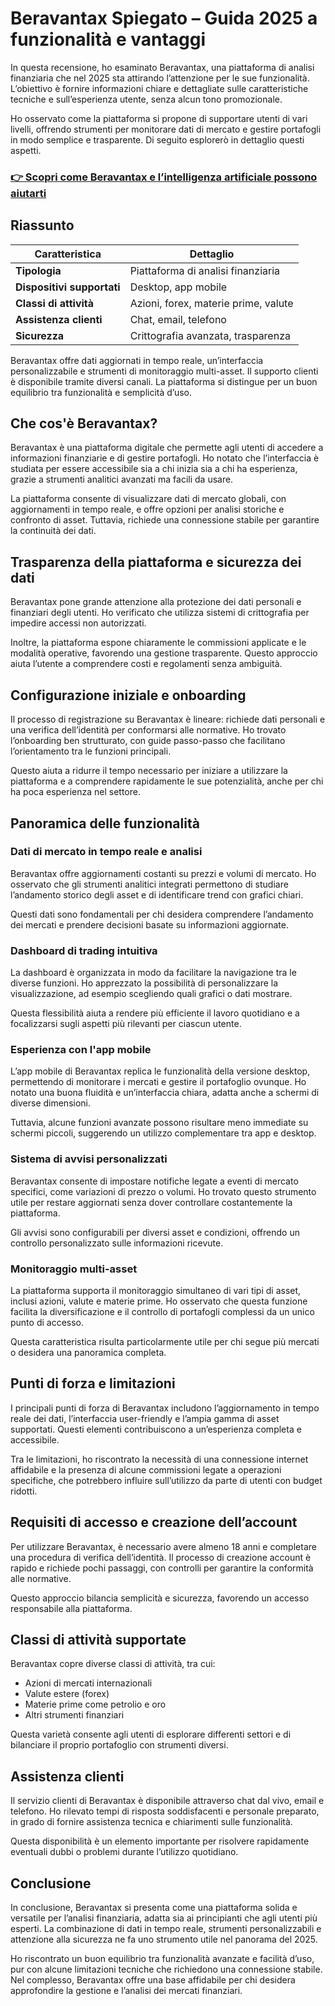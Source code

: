 # Beravantax Spiegato – Guida 2025 a funzionalità e vantaggi
 

In questa recensione, ho esaminato Beravantax, una piattaforma di analisi finanziaria che nel 2025 sta attirando l’attenzione per le sue funzionalità. L’obiettivo è fornire informazioni chiare e dettagliate sulle caratteristiche tecniche e sull’esperienza utente, senza alcun tono promozionale.

Ho osservato come la piattaforma si propone di supportare utenti di vari livelli, offrendo strumenti per monitorare dati di mercato e gestire portafogli in modo semplice e trasparente. Di seguito esplorerò in dettaglio questi aspetti.

### [👉 Scopri come Beravantax e l’intelligenza artificiale possono aiutarti](https://is.gd/dYT7H7)
## Riassunto

| Caratteristica           | Dettaglio                                 |
|-------------------------|------------------------------------------|
| **Tipologia**            | Piattaforma di analisi finanziaria       |
| **Dispositivi supportati** | Desktop, app mobile                      |
| **Classi di attività**   | Azioni, forex, materie prime, valute     |
| **Assistenza clienti**   | Chat, email, telefono                     |
| **Sicurezza**            | Crittografia avanzata, trasparenza       |

Beravantax offre dati aggiornati in tempo reale, un’interfaccia personalizzabile e strumenti di monitoraggio multi-asset. Il supporto clienti è disponibile tramite diversi canali. La piattaforma si distingue per un buon equilibrio tra funzionalità e semplicità d’uso.

## Che cos'è Beravantax?

Beravantax è una piattaforma digitale che permette agli utenti di accedere a informazioni finanziarie e di gestire portafogli. Ho notato che l’interfaccia è studiata per essere accessibile sia a chi inizia sia a chi ha esperienza, grazie a strumenti analitici avanzati ma facili da usare.

La piattaforma consente di visualizzare dati di mercato globali, con aggiornamenti in tempo reale, e offre opzioni per analisi storiche e confronto di asset. Tuttavia, richiede una connessione stabile per garantire la continuità dei dati.

## Trasparenza della piattaforma e sicurezza dei dati

Beravantax pone grande attenzione alla protezione dei dati personali e finanziari degli utenti. Ho verificato che utilizza sistemi di crittografia per impedire accessi non autorizzati.

Inoltre, la piattaforma espone chiaramente le commissioni applicate e le modalità operative, favorendo una gestione trasparente. Questo approccio aiuta l’utente a comprendere costi e regolamenti senza ambiguità.

## Configurazione iniziale e onboarding

Il processo di registrazione su Beravantax è lineare: richiede dati personali e una verifica dell’identità per conformarsi alle normative. Ho trovato l’onboarding ben strutturato, con guide passo-passo che facilitano l’orientamento tra le funzioni principali.

Questo aiuta a ridurre il tempo necessario per iniziare a utilizzare la piattaforma e a comprendere rapidamente le sue potenzialità, anche per chi ha poca esperienza nel settore.

## Panoramica delle funzionalità

### Dati di mercato in tempo reale e analisi

Beravantax offre aggiornamenti costanti su prezzi e volumi di mercato. Ho osservato che gli strumenti analitici integrati permettono di studiare l’andamento storico degli asset e di identificare trend con grafici chiari.

Questi dati sono fondamentali per chi desidera comprendere l’andamento dei mercati e prendere decisioni basate su informazioni aggiornate.

### Dashboard di trading intuitiva

La dashboard è organizzata in modo da facilitare la navigazione tra le diverse funzioni. Ho apprezzato la possibilità di personalizzare la visualizzazione, ad esempio scegliendo quali grafici o dati mostrare.

Questa flessibilità aiuta a rendere più efficiente il lavoro quotidiano e a focalizzarsi sugli aspetti più rilevanti per ciascun utente.

### Esperienza con l'app mobile

L’app mobile di Beravantax replica le funzionalità della versione desktop, permettendo di monitorare i mercati e gestire il portafoglio ovunque. Ho notato una buona fluidità e un’interfaccia chiara, adatta anche a schermi di diverse dimensioni.

Tuttavia, alcune funzioni avanzate possono risultare meno immediate su schermi piccoli, suggerendo un utilizzo complementare tra app e desktop.

### Sistema di avvisi personalizzati

Beravantax consente di impostare notifiche legate a eventi di mercato specifici, come variazioni di prezzo o volumi. Ho trovato questo strumento utile per restare aggiornati senza dover controllare costantemente la piattaforma.

Gli avvisi sono configurabili per diversi asset e condizioni, offrendo un controllo personalizzato sulle informazioni ricevute.

### Monitoraggio multi-asset

La piattaforma supporta il monitoraggio simultaneo di vari tipi di asset, inclusi azioni, valute e materie prime. Ho osservato che questa funzione facilita la diversificazione e il controllo di portafogli complessi da un unico punto di accesso.

Questa caratteristica risulta particolarmente utile per chi segue più mercati o desidera una panoramica completa.

## Punti di forza e limitazioni

I principali punti di forza di Beravantax includono l’aggiornamento in tempo reale dei dati, l’interfaccia user-friendly e l’ampia gamma di asset supportati. Questi elementi contribuiscono a un’esperienza completa e accessibile.

Tra le limitazioni, ho riscontrato la necessità di una connessione internet affidabile e la presenza di alcune commissioni legate a operazioni specifiche, che potrebbero influire sull’utilizzo da parte di utenti con budget ridotti.

## Requisiti di accesso e creazione dell’account

Per utilizzare Beravantax, è necessario avere almeno 18 anni e completare una procedura di verifica dell’identità. Il processo di creazione account è rapido e richiede pochi passaggi, con controlli per garantire la conformità alle normative.

Questo approccio bilancia semplicità e sicurezza, favorendo un accesso responsabile alla piattaforma.

## Classi di attività supportate

Beravantax copre diverse classi di attività, tra cui:

- Azioni di mercati internazionali  
- Valute estere (forex)  
- Materie prime come petrolio e oro  
- Altri strumenti finanziari  

Questa varietà consente agli utenti di esplorare differenti settori e di bilanciare il proprio portafoglio con strumenti diversi.

## Assistenza clienti

Il servizio clienti di Beravantax è disponibile attraverso chat dal vivo, email e telefono. Ho rilevato tempi di risposta soddisfacenti e personale preparato, in grado di fornire assistenza tecnica e chiarimenti sulle funzionalità.

Questa disponibilità è un elemento importante per risolvere rapidamente eventuali dubbi o problemi durante l’utilizzo quotidiano.

## Conclusione

In conclusione, Beravantax si presenta come una piattaforma solida e versatile per l’analisi finanziaria, adatta sia ai principianti che agli utenti più esperti. La combinazione di dati in tempo reale, strumenti personalizzabili e attenzione alla sicurezza ne fa uno strumento utile nel panorama del 2025.

Ho riscontrato un buon equilibrio tra funzionalità avanzate e facilità d’uso, pur con alcune limitazioni tecniche che richiedono una connessione stabile. Nel complesso, Beravantax offre una base affidabile per chi desidera approfondire la gestione e l’analisi dei mercati finanziari.